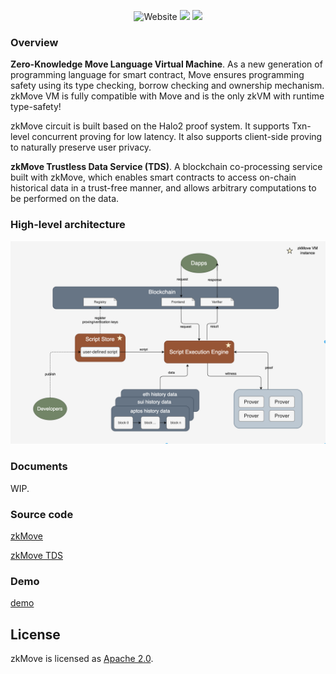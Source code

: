 <p align="center">
    <img alt="Website" src="https://img.shields.io/website?down_message=offline&label=zkmove.net&up_message=online&url=https%3A%2F%2Fzkmove.net">
    <a href="https://discord.gg/d6yMS2yycq"><img src="https://img.shields.io/discord/907903191788683304?logo=discord"/></a>
    <a href="https://twitter.com/zkmove"><img src="https://img.shields.io/twitter/follow/zkmove?style=social"/></a>
</p>

### Overview

**Zero-Knowledge Move Language Virtual Machine**. As a new generation of programming language for smart contract, Move ensures programming safety using its type checking, borrow checking and ownership mechanism. zkMove VM is fully compatible with Move and is the only zkVM with runtime type-safety!

zkMove circuit is built based on the Halo2 proof system. It supports Txn-level concurrent proving for low latency. It also supports client-side proving to naturally preserve user privacy.

**zkMove Trustless Data Service (TDS)**. A blockchain co-processing service built with zkMove, which enables smart contracts to access on-chain historical data in a trust-free manner, and allows arbitrary computations to be performed on the data.

### High-level architecture

![img1](docs/imgs/zkmove-TDS-arch.png)

### Documents

WIP.

### Source code

[zkMove](https://github.com/young-rocks/zkmove)

[zkMove TDS](https://github.com/young-rocks/agger)

### Demo

[demo](./demo/README.md)

## License

zkMove is licensed as [Apache 2.0](./LICENSE).

